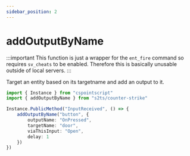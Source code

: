```yaml
---
sidebar_position: 2
---
```


# addOutputByName

:::important
This function is just a wrapper for the `ent_fire` command so requires `sv_cheats` to be enabled. Therefore this is basically unusable outside of local servers.
:::

Target an entity based on its targetname and add an output to it.

```ts title="Add an output to a func_button so that when the button is pressed it opens a door entity"
import { Instance } from "cspointscript"
import { addOutputByName } from "s2ts/counter-strike"

Instance.PublicMethod("InputReceived", () => {
    addOutputByName("button", {
        outputName: "OnPressed",
        targetName: "door",
        viaThisInput: "Open",
        delay: 1
    })
})
```